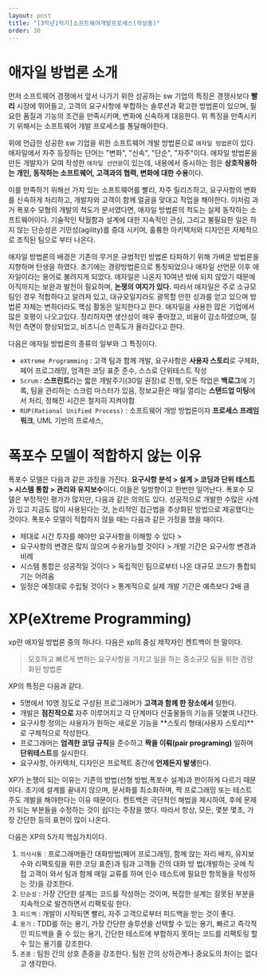 ```yaml
---
layout: post
title: "[3학년1학기]소프트웨어개발프로세스(작성중)"
order: 30
---
```


# 애자일 방법론 소개

먼저 소프트웨어 경쟁에서 앞서 나가기 위한 성공하는 sw 기업의 특징은 경쟁사보다 **빨리** 시장에 뛰어들고, 고객의 요구사항에 부합하는 솔루션과 확고한 방법론이 있으며, 필요한 품질과 기능의 조건을 만족시키며, 변화에 신속하게 대응한다. 위 특징을 만족시키기 위해서는 소프트웨어 개발 프로세스를 통달해야한다.

위에 언급한 성공한 sw 기업을 위한 소프트웨어 개발 방법론으로 `애자일 방법론`이 있다. 애자일에서 자주 등장하는 단어는 "변화", "신속", "단순", "자주"이다. 애자일 방법론을 만든 개발자가 모여 작성한 `애자일 선언문`이 있는데, 내용에서 중시하는 점은 **상호작용하는 개인, 동작하는 소프트웨어, 고객과의 협력, 변화에 대한 수용**이다.

이를 만족하기 위해선 가치 있는 소프트웨어를 빨리, 자주 릴리즈하고, 요구사항의 변화를 신속하게 처리하고, 개발자와 고객이 함께 얼굴을 맞대고 작업을 해야한다. 이처럼 과거 폭포수 모형의 개발의 척도가 문서였다면, 애자일 방법론의 척도는 실제 동작하는 소프트웨어이다. 기술적인 탁월함과 설계에 대한 지속적인 관심, 그리고 불필요한 일은 하지 않는 단순성은 기민성(agility)를 증대 시키며, 훌륭한 아키텍처와 디자인은 자체적으로 조직된 팀으로 부터 나온다.

애자일 방법론의 배경은 기존의 무거운 규범적인 방법론 타파하기 위해 가벼운 방법론을 지향하며 탄생을 하였다. 초기에는 경량방법론으로 통칭되었으나 애자일 선언문 이후 애자일이라는 용어로 불려지게 되었다. 애자일은 나온지 10여년 밖에 되지 않았기 때문에 아직까지는 보완과 발전이 필요하며, **논쟁의 여지가 있다.** 따라서 애자일은 주로 소규모 팀인 경우 적합하다고 알려져 있고, 대규모일지라도 괄목할 만한 성과를 얻고 있으며 방법론 자체는 변하더라도 핵심 활동은 일치한다고 한다. 애자일을 사용한 많은 기업에서 많은 호평이 나오고있다. 정리하자면 생산성이 매우 좋아졌고, 비용이 감소하였으며, 질적인 측면이 향상되었고, 비즈니스 만족도가 올라갔다고 한다.

다음은 애자일 방법론의 종류의 일부와 그 특징이다. 
* `eXtreme Programming` : 고객 팀과 함께 개발, 요구사항은 **사용자 스토리**로 구체화, 페어 프로그래밍, 엄격한 코딩 표준 준수, 스스로 단위테스트 작성
* `Scrum` : **스프린트**라는 짧은 개발주기(30일 권장)로 진행, 모든 작업은 **백로그**에 기록, 팀을 관리하는 스크럼 마스터가 있음, 정보교환은 매일 열리는 **스탠드업 미팅**에서 처리, 정해진 시간은 철저히 지켜야함
* `RUP(Rational Unified Process)` : 소프트웨어 개방 방법론이자 **프로세스 프레임워크**, UML 기반의 프로세스, 


# 폭포수 모델이 적합하지 않는 이유

폭포수 모델은 다음과 같은 과정을 가진다. **요구사항 분석 > 설계 > 코딩과 단위 테스트 > 시스템 통합 > 관리와 유지보수**이다. 이들은 일방향이고 한번만 일어난다. 폭포수 모델은 부정적인 평가가 많지만, 다음과 같은 의의도 있다. 성공적으로 개발한 수많은 사례가 있고 지금도 많이 사용된다는 것, 논리적인 접근법을 추상화된 방법으로 제공했다는 것이다. 폭포수 모델이 적합하지 않을 때는 다음과 같은 가정을 했을 때이다.

* 제대로 시간 투자를 해야만 요구사항을 이해할 수 있다 > 
* 요구사항의 변경은 많지 않으며 수용가능할 것이다 > 개발 기간은 요구사항 변경과 비례
* 시스템 통합은 성공적일 것이다 > 독립적인 팀으로부터 나온 대규모 코드가 통합되기는 어려움
* 일정은 예정대로 수립될 것이다 > 통계적으로 실제 개발 기간은 예측보다 2배 큼

# XP(eXtreme Programming)

xp란 애자일 방법론 중의 하나다. 다음은 xp의 중심 제작자인 켄트백이 한 말이다.
> 모호하고 빠르게 변하는 요구사항을 가지고 일을 하는 중소규모 팀을 위한 경량화된 방법론

XP의 특징은 다음과 같다.
* 5명에서 10명 정도로 구성된 프로그래머가 **고객과 함께 한 장소에서** 일한다. 
* 개발은 **점진적으로** 자주 이루어지고 각 단계마다 산출물들의 기능을 덧붙여 나간다. 
* 요구사항 정의는 사용자가 원하는 새로운 기능을 **스토리 형태(사용자 스토리)**로 구체적으로 작성한다. 
* 프로그래머는 **엄격한 코딩 규칙**을 준수하고 **짝을 이뤄(pair programing)** 일하며 **단위테스트**를 실시한다. 
* 요구사항, 아키텍처, 디자인은 프로젝트 중간에 **언제든지 발생**한다.

XP가 논쟁이 되는 이유는 기존의 방법(선형 방법,폭포수 설계)과 판이하게 다르기 때문이다. 초기에 설계를 끝내지 않으며, 문서화를 최소화하며, 짝 프로그래밍 또는 테스트 주도 개발을 해야한다는 이유 때문이다. 켄트백은 극단적인 해법을 제시하여, 후에 문제가 되는 부분들을 수정하는 것이 쉽다는 주장을 했다. 따라서 항상, 모든, 몇분 몇초, 가장 간단한 등의 표현이 많이 나온다. 

다음은 XP의 5가지 핵심가치이다.

1. `의사사통` : 프로그래머들간 대화방법(페어 프로그래밍, 함께 앉는 자리 배치, 유지보수와 리팩토링을 위한 코딩 표준)과 팀과 고객들 간의 대화 방
법(개발하는 곳에 직접 고객이 와서 팀과 함께 매일 교류를 하며 인수 테스트에 필요한 항목들을 작성하는 것)을 강조한다. 
2. `단순성` : 가장 간단한 설계는 코드를 작성하는 것이며, 복잡한 설계는 잘못된 부분을 지속적으로 발견하면서 리팩토링 한다. 
3. `피드백` : 개발이 시작되면 빨리, 자주 고객으로부터 피드백을 받는 것이 좋다.
4. `용기` : TDD를 하는 용기, 가장 간단한 솔루션을 선택할 수 있는 용기, 빠르고 즉각적인 피드백을 줄 수 있는 용기, 간단한 테스트에 부합하지
못하는 코드를 리팩토링 할 수 있는 용기를 강조한다. 
5. `존중` : 팀원 간의 상호 존중을 강조한다. 팀원 간의 상하관계나 중요도의 차이는 없다고 생각한다.